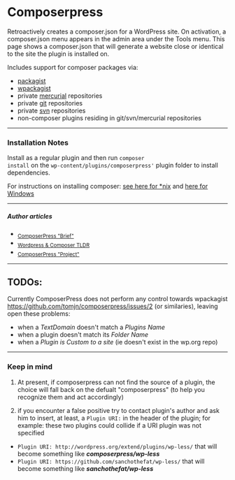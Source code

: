 Composerpress
=============

Retroactively creates a composer.json for a WordPress site. On activation, a composer.json menu appears in the admin area under the Tools menu. This page shows a composer.json that will generate a website close or identical to the site the plugin is installed on.

Includes support for composer packages via:

 - [packagist](https://packagist.org/)
 - [wpackagist](https://wpackagist.org/)
 - private [mercurial](https://en.wikipedia.org/wiki/Mercurial) repositories
 - private [git](https://en.wikipedia.org/wiki/Git) repositories
 - private [svn](https://en.wikipedia.org/wiki/Apache_Subversion) repositories
 - non-composer plugins residing in git/svn/mercurial repositories

---

### Installation Notes
Install as a regular plugin and then run <code>composer install</code> on the <code>wp-content/plugins/composerpress'</code> plugin folder to install dependencies.</p><p>For instructions on installing composer: <a href="http://getcomposer.org/doc/00-intro.md#installation-nix"> see here for *nix</a> and <a href="http://getcomposer.org/doc/00-intro.md#installation-windows">here for Windows</a></p>

---

##### Author articles

- <sub>[ComposerPress "Brief"](https://tomjn.com/2013/10/01/composerpress/)</sub>
- <sub>[Wordpress & Composer TLDR](https://tomjn.com/2015/09/03/wordpress-and-composer-tldr/)</sub>
- <sub>[ComposerPress "Project"](https://tomjn.com/projects/composerpress/)</sub>

---

## TODOs:
Currently ComposerPress does not perform any control towards wpackagist https://github.com/tomjn/composerpress/issues/2 (or similaries), leaving open these problems:
- when a _TextDomain_ doesn't match a _Plugins Name_
- when a plugin doesn't match its _Folder Name_
- when a _Plugin is Custom to a site_ (ie doesn't exist in the wp.org repo)

---

### Keep in mind

1. At present, if composerpress can not find the source of a plugin, the choice will fall back on the defualt "composerpress" (to help you recognize them and act accordingly)

2. if you encounter a false positive try to contact plugin's author  and ask him to insert, at least, a `Plugin URI:` in the header of the plugin; for example: these two plugins could collide if a URI plugin was not specified
  - `Plugin URI: http://wordpress.org/extend/plugins/wp-less/` that will become something like **_composerpress/wp-less_**
 - `Plugin URI: https://github.com/sanchothefat/wp-less/` that will become something like **_sanchothefat/wp-less_**
